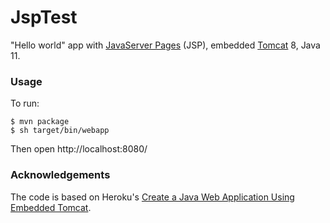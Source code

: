 # JspTest

"Hello world" app with [JavaServer Pages](https://en.wikipedia.org/wiki/JavaServer_Pages) (JSP), embedded [Tomcat](http://tomcat.apache.org/) 8, Java 11.

### Usage

To run:
```
$ mvn package
$ sh target/bin/webapp
```
Then open http://localhost:8080/

### Acknowledgements

The code is based on Heroku's [Create a Java Web Application Using Embedded Tomcat](https://devcenter.heroku.com/articles/create-a-java-web-application-using-embedded-tomcat).
